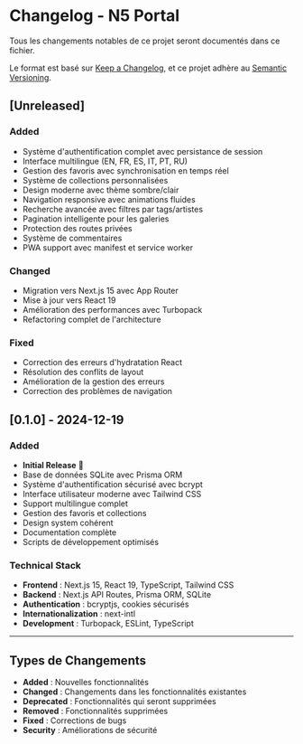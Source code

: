 # Changelog - N5 Portal

Tous les changements notables de ce projet seront documentés dans ce fichier.

Le format est basé sur [Keep a Changelog](https://keepachangelog.com/fr/1.0.0/),
et ce projet adhère au [Semantic Versioning](https://semver.org/spec/v2.0.0.html).

## [Unreleased]

### Added
- Système d'authentification complet avec persistance de session
- Interface multilingue (EN, FR, ES, IT, PT, RU)
- Gestion des favoris avec synchronisation en temps réel
- Système de collections personnalisées
- Design moderne avec thème sombre/clair
- Navigation responsive avec animations fluides
- Recherche avancée avec filtres par tags/artistes
- Pagination intelligente pour les galeries
- Protection des routes privées
- Système de commentaires
- PWA support avec manifest et service worker

### Changed
- Migration vers Next.js 15 avec App Router
- Mise à jour vers React 19
- Amélioration des performances avec Turbopack
- Refactoring complet de l'architecture

### Fixed
- Correction des erreurs d'hydratation React
- Résolution des conflits de layout
- Amélioration de la gestion des erreurs
- Correction des problèmes de navigation

## [0.1.0] - 2024-12-19

### Added
- **Initial Release** 🎉
- Base de données SQLite avec Prisma ORM
- Système d'authentification sécurisé avec bcrypt
- Interface utilisateur moderne avec Tailwind CSS
- Support multilingue complet
- Gestion des favoris et collections
- Design system cohérent
- Documentation complète
- Scripts de développement optimisés

### Technical Stack
- **Frontend** : Next.js 15, React 19, TypeScript, Tailwind CSS
- **Backend** : Next.js API Routes, Prisma ORM, SQLite
- **Authentication** : bcryptjs, cookies sécurisés
- **Internationalization** : next-intl
- **Development** : Turbopack, ESLint, TypeScript

---

## Types de Changements

- **Added** : Nouvelles fonctionnalités
- **Changed** : Changements dans les fonctionnalités existantes
- **Deprecated** : Fonctionnalités qui seront supprimées
- **Removed** : Fonctionnalités supprimées
- **Fixed** : Corrections de bugs
- **Security** : Améliorations de sécurité
